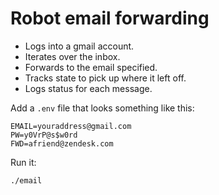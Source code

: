 # Robot email forwarding

* Logs into a gmail account.
* Iterates over the inbox.
* Forwards to the email specified.
* Tracks state to pick up where it left off.
* Logs status for each message.


Add a `.env` file that looks something like this:

```
EMAIL=youraddress@gmail.com 
PW=y0VrP@s$w0rd
FWD=afriend@zendesk.com
```

Run it:

```
./email
```